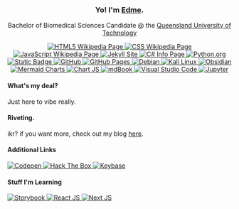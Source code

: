 <h3 align="center">Yo! I'm <a target="_blank" href="https://edamame-v.github.io/about">Edme</a>.</h3>
<p align="center">
    Bachelor of Biomedical Sciences Candidate @ the <a rel="nofollow noopener noreferrer" target="_blank" href="https://qut.edu.au">Queensland University of Technology</a>
</p>

<!-- Made using https://shields.io/badges with the following parameters:
    badgeContent: {thing}-#{colour}
    style: for-the-badge
    logoColor: #ffffff

    Logos and Colors from https://simpleicons.org/
-->
<div align="center">
    <a class="badge" href="https://en.wikipedia.org/wiki/HTML5">
        <img alt="HTML5 Wikipedia Page" src="https://img.shields.io/badge/HTML5-%23E34F26?style=for-the-badge&logo=html5&logoColor=%23ffffff&labelColor=%23B05941">
    </a>
    <a href="https://en.wikipedia.org/wiki/CSS">
        <img alt="CSS Wikipedia Page" src="https://img.shields.io/badge/CSS3-%231572B6?style=for-the-badge&logo=css3&logoColor=%23ffffff&labelColor=%232A5D82">
    </a>
    <a href="https://en.wikipedia.org/wiki/JavaScript">
        <img alt="JavaScript Wikipedia Page" src="https://img.shields.io/badge/JavaScript-%23F7DF1E?style=for-the-badge&logo=javascript&logoColor=%23ffffff&labelColor=%23C4B53F">
    </a>
    <a href="https://jekyllrb.com/">
        <img alt="Jekyll Site" src="https://img.shields.io/badge/Jekyll-%23CC0000?style=for-the-badge&logo=jekyll&logoColor=%23ffffff&labelColor=%23991F1F">
    </a>
    <a href="https://dotnet.microsoft.com/en-us/languages/csharp">
        <img alt="C# Info Page" src="https://img.shields.io/badge/C%23-%23512BD4?style=for-the-badge&logo=C%23&logoColor=%23ffffff&labelColor=%235540A1">
    </a>
    <a href="https://www.python.org/">
        <img alt="Python.org" src="https://img.shields.io/badge/Python-%233776AB?style=for-the-badge&logo=python&logoColor=%23ffffff&labelColor=%233E5E78">
    </a>
    <a href="https://git-scm.com/">
        <img alt="Static Badge" src="https://img.shields.io/badge/Git-%23F05032?style=for-the-badge&logo=git&logoColor=%23ffffff&labelColor=%23BD5E4D">
    </a>
    <a href="https://www.github.com">
        <img alt="GitHub" src="https://img.shields.io/badge/GitHub-%23171717?style=for-the-badge&logo=github&logoColor=%23ffffff&labelColor=%23432C4A">
    </a>
    <a href="https://pages.github.com/">
        <img alt="GitHub Pages" src="https://img.shields.io/badge/GitHub%20Pages-%23222222?style=for-the-badge&logo=github%20pages&logoColor=%23ffffff&labelColor=%234C3254">
    </a>
    <a href="https://www.debian.org">
        <img alt="Debian" src="https://img.shields.io/badge/debian-%23A81D33?style=for-the-badge&logo=debian&logoColor=%23ffffff&labelColor=%23752B36">
    </a>
    <a href="https://www.kali.org/">
        <img alt="Kali Linux" src="https://img.shields.io/badge/Kali-%23557C94?style=for-the-badge&logo=kali%20linux&logoColor=%23ffffff&labelColor=%234B5861">
    </a>
    <a href="https://obsidian.md/">
        <img alt="Obsidian" src="https://img.shields.io/badge/Obsidian-%237C3AED?style=for-the-badge&logo=obsidian&logoColor=%23ffffff&labelColor=%237852BA">
    </a>
    <a href="https://mermaid.live">
        <img alt="Mermaid Charts" src="https://img.shields.io/badge/Mermaid-%23FF3670?style=for-the-badge&logo=mermaid&logoColor=%23ffffff&labelColor=%23CC5476">
    </a>
    <a href="https://www.chartjs.org/">
        <img alt="Chart JS" src="https://img.shields.io/badge/Chart.js-%23FF6384?style=for-the-badge&logo=chart.js&logoColor=%23ffffff&labelColor=%23CC788A">
    </a>
    <a href="https://rust-lang.github.io/mdBook/index.html">
        <img alt="mdBook" src="https://img.shields.io/badge/mdbook-%23000000?style=for-the-badge&logo=mdbook&logoColor=%23ffffff&labelColor=%23311F33">
    </a>
    <a href="https://code.visualstudio.com/">
        <img alt="Visual Studio Code" src="https://img.shields.io/badge/VS%20Code-%23007ACC?style=for-the-badge&logo=visual%20studio%20code&logoColor=%23ffffff&labelColor=%231F6899">
    </a>
    <a href="https://jupyter.org/">
        <img alt="Jupyter" src="https://img.shields.io/badge/jupyter-%23F37626?style=for-the-badge&logo=jupyter&logoColor=%23ffffff&labelColor=%23BF7445">
    </a>
</div>


#### What's my deal?
Just here to vibe really.

#### Riveting.
ikr? if you want more, check out my blog [here](https://edamame-v.github.io/about).

<h4>Additional Links</h4>
<a href="https://codepen.io/edamame-v">
    <img alt="Codepen" src="https://img.shields.io/badge/Codepen-%23000000?style=for-the-badge&logo=codepen&logoColor=%23ffffff">
</a>
<a href="https://app.hackthebox.com/users/1744080">
    <img alt="Hack The Box" src="https://img.shields.io/badge/HackTheBox-%239FEF00?style=for-the-badge&logo=hackthebox&logoColor=%23ffffff">
</a>
<a href="https://keybase.io/edamamev"> 
    <img alt="Keybase" src="https://img.shields.io/badge/KeyBase-%2333A0FF?style=for-the-badge&logo=keybase&logoColor=%23ffffff">
</a>
<h4>Stuff I'm Learning</h4>
<a href="https://storybook.js.org/">
    <img alt="Storybook" src="https://img.shields.io/badge/Storybook-%23FF4785?style=for-the-badge&logo=storybook&logoColor=%23ffffff">
</a>
<a href="https://react.dev/">
    <img alt="React JS" src="https://img.shields.io/badge/React--JS-%2361DAFB?style=for-the-badge&logo=react&logoColor=%23ffffff">
</a>
<a href="https://nextjs.org/">
    <img alt="Next JS" src="https://img.shields.io/badge/Next--JS-%23000000?style=for-the-badge&logo=next.js&logoColor=%23ffffff">
</a>